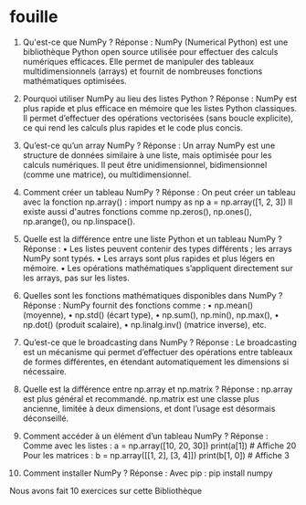 # fouille
1. Qu'est-ce que NumPy ?
Réponse : NumPy (Numerical Python) est une bibliothèque Python open source utilisée pour effectuer des calculs numériques efficaces. Elle permet de manipuler des tableaux multidimensionnels (arrays) et fournit de nombreuses fonctions mathématiques optimisées.

2. Pourquoi utiliser NumPy au lieu des listes Python ?
Réponse : NumPy est plus rapide et plus efficace en mémoire que les listes Python classiques. Il permet d’effectuer des opérations vectorisées (sans boucle explicite), ce qui rend les calculs plus rapides et le code plus concis.

3. Qu’est-ce qu’un array NumPy ?
Réponse : Un array NumPy est une structure de données similaire à une liste, mais optimisée pour les calculs numériques. Il peut être unidimensionnel, bidimensionnel (comme une matrice), ou multidimensionnel.

4. Comment créer un tableau NumPy ?
Réponse : On peut créer un tableau avec la fonction np.array() :
import numpy as np
a = np.array([1, 2, 3])
Il existe aussi d'autres fonctions comme np.zeros(), np.ones(), np.arange(), ou np.linspace().

5. Quelle est la différence entre une liste Python et un tableau NumPy ?
Réponse :
• Les listes peuvent contenir des types différents ; les arrays NumPy sont typés.
• Les arrays sont plus rapides et plus légers en mémoire.
• Les opérations mathématiques s’appliquent directement sur les arrays, pas sur les listes.

6. Quelles sont les fonctions mathématiques disponibles dans NumPy ?
Réponse : NumPy fournit des fonctions comme :
• np.mean() (moyenne),
• np.std() (écart type),
• np.sum(), np.min(), np.max(),
• np.dot() (produit scalaire),
• np.linalg.inv() (matrice inverse), etc.

7. Qu’est-ce que le broadcasting dans NumPy ?
Réponse : Le broadcasting est un mécanisme qui permet d’effectuer des opérations entre tableaux de formes différentes, en étendant automatiquement les dimensions si nécessaire.

8. Quelle est la différence entre np.array et np.matrix ?
Réponse : np.array est plus général et recommandé. np.matrix est une classe plus ancienne, limitée à deux dimensions, et dont l’usage est désormais déconseillé.

9. Comment accéder à un élément d’un tableau NumPy ?
Réponse : Comme avec les listes :
a = np.array([10, 20, 30])
print(a[1]) # Affiche 20
Pour les matrices :
b = np.array([[1, 2], [3, 4]])
print(b[1, 0]) # Affiche 3

10. Comment installer NumPy ?
Réponse : Avec pip :
pip install numpy


Nous avons fait 10 exercices sur cette Bibliothèque